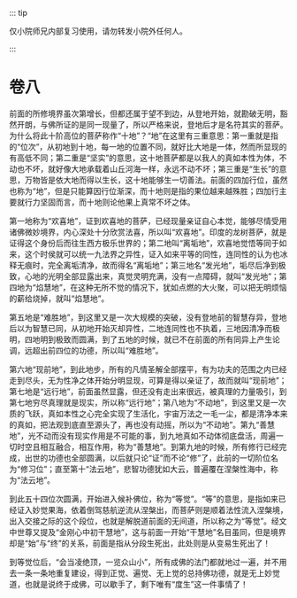 ::: tip

仅小院师兄内部复习使用，请勿转发小院外任何人。

:::

# 卷八

​          前面的所修境界虽次第增长，但都还属于望不到边，从登地开始，就勘破无明，豁然开朗，与佛所证的是同一现量了，所以严格来说，登地后才是名符其实的菩萨。为什么将此十阶高位的菩萨称作“十地”？“地”在这里有三重意思：第一重就是指的“位次”，从初地到十地，每一地的位置不同，就好比大地是一体，然而所显现的有高低不同；第二重是“坚实”的意思，这十地菩萨都是以我人的真如本性为体，不动也不坏，就好像大地承载着山丘河海一样，永远不动不坏；第三重是“生长”的意思，万物皆是依大地而得以生长，这十地能够生一切善法。前面的四加行位，虽然也称为“地”，但是只能算因行位渐深，而十地则是指的果位越来越殊胜；四加行主要就行力坚固而言，而十地则论他果上真常不坏之体。

​         第一地称为“欢喜地”，证到欢喜地的菩萨，已经现量亲证自心本觉，能够尽情受用诸佛微妙境界，内心深处十分欣赏法喜，所以叫“欢喜地”。印度的龙树菩萨，就是证得这个身份后而往生西方极乐世界的；第二地叫“离垢地”，欢喜地觉悟等同于如来，这个时侯就可以统一九法界之异性，证入如来平等的同性，连同性的认为也冰释无痕时，完全离垢清净，故而得名“离垢地”；第三地名“发光地”，垢尽后净到极致，心地的光明全部显露出来，真觉灵明充满，没有一点障碍，就叫“发光地”；第四地为“焰慧地”，在这种无所不觉的情况下，犹如点燃的大火聚，可以把无明烦恼的薪给烧掉，就叫“焰慧地”。

​         第五地是“难胜地”，到这里又是一次大规模的突破，没有登地前的智慧存异，登地后以为智慧已同，从初地开始灭却异性，二地连同性也不执着，三地因清净而极明，四地明到极致而圆满，到了五地的时候，就已不在前面的所有同异上产生论调，远超出前四位的功德，所以叫“难胜地”。

​         第六地“现前地”，到此地步，所有的凡情圣解全部摆平，有为功夫的范围之内已经走到尽头，无为性净之体开始分明显现，可算是得以亲证了，故而就叫“现前地”；第七地是“远行地”，前面虽然显露，但还没有走出来很远，被真理的力量吸引，到第七地穷尽真理就是现实，所以称“远行地”；第八地为“不动地”，到这里又是一次质的飞跃，真如本性之心完全实现了生活化，宇宙万法之一毛一尘，都是清净本来的真如，把法观到底直至源头了，再也没有动摇，所以为“不动地”。第九“善慧地”，光不动而没有现实作用是不可能的事，到九地真如不动体彻底盘活，周遍一切时空且相互融合，相互作用，称为“善慧地”。到第九地的时候，所有修行已经完成，出世的功德也全部圆满，以后就只论“证”而不论“修”了，此前的一切阶位名为“修习位”；直至第十“法云地”，悲智功德犹如大云，普遍覆在涅槃性海中，称为“法云地”。

​         到此五十四位次圆满，开始进入候补佛位，称为“等觉”。“等”的意思，是指如来已经证入妙觉果海，依着倒驾慈航逆流从涅槃出，而菩萨则是顺着法性流入涅槃境，出入交接之际的这个段位，也就是解脱道前面的无间道，所以称之为“等觉”。经文中世尊又提及“金刚心中初干慧地”，这与前面一开始“干慧地”名目虽同，但是境界却是“始”与“终”的关系，前面是指从分段生死出，此处则是从变易生死出了！

​         到等觉位后，“会当凌绝顶，一览众山小”，所有成佛的法门都就地过一遍，并不用去一条一条地重复建设，得到正觉、遍觉、无上觉的总持佛功德，就是无上妙觉道，也就是说终于成佛，可以歇手了，剩下唯有“度生”这一件事情了！